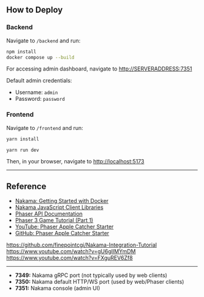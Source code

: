 ## How to Deploy

### Backend

Navigate to `/backend` and run:

```sh
npm install
docker compose up --build
```

For accessing admin dashboard, navigate to [http://SERVERADDRESS:7351](http://localhost:7351)


Default admin credentials:  
- Username: `admin`  
- Password: `password`


### Frontend

Navigate to `/frontend` and run:

```sh
yarn install

yarn run dev
```

Then, in your browser, navigate to [http://localhost:5173](http://localhost:5173)

---

## Reference

- [Nakama: Getting Started with Docker](https://heroiclabs.com/docs/nakama/getting-started/install/docker/)
- [Nakama JavaScript Client Libraries](https://heroiclabs.com/docs/nakama/client-libraries/javascript)
- [Phaser API Documentation](https://docs.phaser.io/api-documentation/api-documentation)
- [Phaser 3 Game Tutorial (Part 1)](https://phaser.io/tutorials/making-your-first-phaser-3-game/part1)
- [YouTube: Phaser Apple Catcher Starter](https://youtu.be/0qtg-9M3peI?si=SBqQC-xTRPX_0CdP)
- [GitHub: Phaser Apple Catcher Starter](https://github.com/digitaldeja0/Phaser-Apple-Catcher-Starter)

https://github.com/finepointcgi/Nakama-Integration-Tutorial 
https://www.youtube.com/watch?v=gU6gIIMYmDM
https://www.youtube.com/watch?v=FXguREV6Zf8

---

- **7349:** Nakama gRPC port (not typically used by web clients)
- **7350:** Nakama default HTTP/WS port (used by web/Phaser clients)
- **7351:** Nakama console (admin UI)
